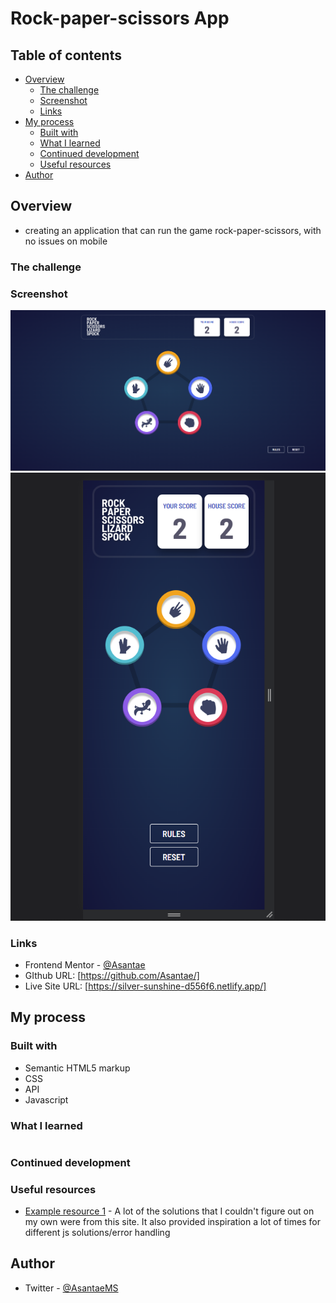 # Rock-paper-scissors App
## Table of contents

- [Overview](#overview)
  - [The challenge](#the-challenge)
  - [Screenshot](#screenshot)
  - [Links](#links)
- [My process](#my-process)
  - [Built with](#built-with)
  - [What I learned](#what-i-learned)
  - [Continued development](#continued-development)
  - [Useful resources](#useful-resources)
- [Author](#author)


## Overview

- creating an application that can run the game rock-paper-scissors, with no issues on mobile

### The challenge

### Screenshot

![](./images/desktop-version.png)
![](./images/mobile-version.png)

### Links

- Frontend Mentor - [@Asantae](https://www.frontendmentor.io/profile/Asantae)
- GIthub URL: [https://github.com/Asantae/]
- Live Site URL: [https://silver-sunshine-d556f6.netlify.app/]

## My process



### Built with

- Semantic HTML5 markup
- CSS
- API
- Javascript

### What I learned

```js

```
### Continued development


### Useful resources

- [Example resource 1](https://stackoverflow.com/) - A lot of the solutions that I couldn't figure out on my own were from this site. It also provided inspiration a lot of times for different js solutions/error handling

## Author

- Twitter - [@AsantaeMS](https://www.twitter.com/AsantaeMS)

